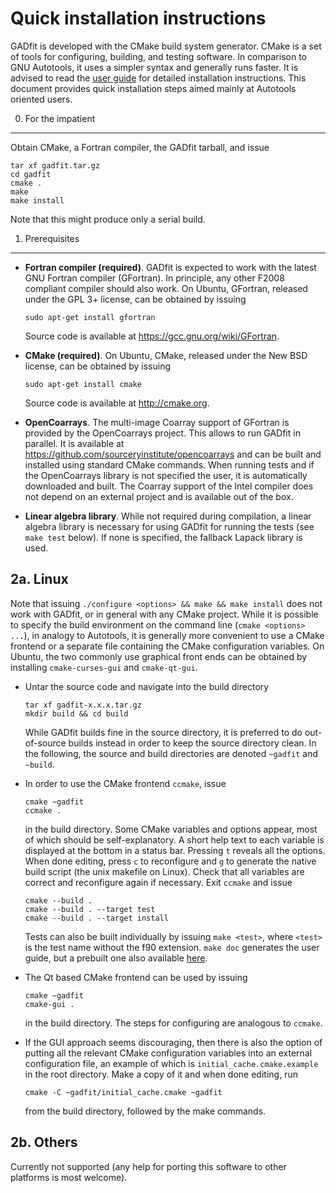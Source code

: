 Quick installation instructions
===============================

GADfit is developed with the CMake build system generator. CMake is a set of tools for configuring, building, and testing software. In comparison to GNU Autotools, it uses a simpler syntax and generally runs faster. It is advised to read the [user guide](https://raullaasner.github.io/gadfit/doc/user_guide/user_guide.pdf) for detailed installation instructions. This document provides quick installation steps aimed mainly at Autotools oriented users.

0. For the impatient
--------------------

Obtain CMake, a Fortran compiler, the GADfit tarball, and issue

```
tar xf gadfit.tar.gz
cd gadfit
cmake .
make
make install
```

Note that this might produce only a serial build.

1. Prerequisites
----------------

* **Fortran compiler (required)**. GADfit is expected to work with the latest GNU Fortran compiler (GFortran). In principle, any other F2008 compliant compiler should also work. On Ubuntu, GFortran, released under the GPL 3+ license, can be obtained by issuing

   ```
   sudo apt-get install gfortran
   ```

   Source code is available at https://gcc.gnu.org/wiki/GFortran.

* **CMake (required)**. On Ubuntu, CMake, released under the New BSD license, can be obtained by issuing

   ```
   sudo apt-get install cmake
   ```

  Source code is available at http://cmake.org.

* **OpenCoarrays**. The multi-image Coarray support of GFortran is provided by the OpenCoarrays project. This allows to run GADfit in parallel. It is available at https://github.com/sourceryinstitute/opencoarrays and can be built and installed using standard CMake commands. When running tests and if the OpenCoarrays library is not specified the user, it is automatically downloaded and built. The Coarray support of the Intel compiler does not depend on an external project and is available out of the box.

* **Linear algebra library**. While not required during compilation, a linear algebra library is necessary for using GADfit for running the tests (see `make test` below). If none is specified, the fallback Lapack library is used.

2a. Linux
---------

Note that issuing `./configure <options> && make && make install` does not work with GADfit, or in general with any CMake project. While it is possible to specify the build environment on the command line (`cmake <options> ...`), in analogy to Autotools, it is generally more convenient to use a CMake frontend or a separate file containing the CMake configuration variables. On Ubuntu, the two commonly use graphical front ends can be obtained by installing `cmake-curses-gui` and `cmake-qt-gui`.

* Untar the source code and navigate into the build directory

   ```
   tar xf gadfit-x.x.x.tar.gz
   mkdir build && cd build
   ```

   While GADfit builds fine in the source directory, it is preferred to do out-of-source builds instead in order to keep the source directory clean. In the following, the source and build directories are denoted `~gadfit` and `~build`.

* In order to use the CMake frontend `ccmake`, issue

   ```
   cmake ~gadfit
   ccmake .
   ```

   in the build directory. Some CMake variables and options appear, most of which should be self-explanatory. A short help text to each variable is displayed at the bottom in a status bar. Pressing `t` reveals all the options. When done editing, press `c` to reconfigure and `g` to generate the native build script (the unix makefile on Linux). Check that all variables are correct and reconfigure again if necessary. Exit `ccmake` and issue

   ```
   cmake --build .
   cmake --build . --target test
   cmake --build . --target install
   ```

   Tests can also be built individually by issuing `make <test>`, where `<test>` is the test name without the f90 extension. `make doc` generates the user guide, but a prebuilt one also available [here](https://raullaasner.github.io/gadfit/doc/user_guide/user_guide.pdf).

* The Qt based CMake frontend can be used by issuing

   ```
   cmake ~gadfit
   cmake-gui .
   ```

   in the build directory. The steps for configuring are analogous to `ccmake`.

* If the GUI approach seems discouraging, then there is also the option of putting all the relevant CMake configuration variables into an external configuration file, an example of which is `initial_cache.cmake.example` in the root directory. Make a copy of it and when done editing, run

   ```
   cmake -C ~gadfit/initial_cache.cmake ~gadfit
   ```

   from the build directory, followed by the make commands.

2b. Others
----------

Currently not supported (any help for porting this software to other platforms is most welcome).

